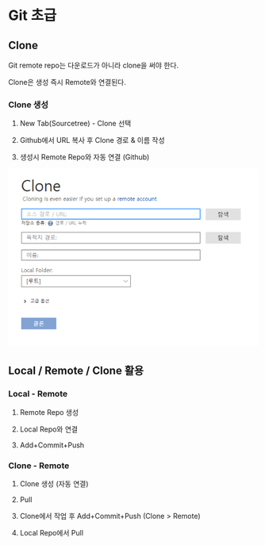 # Git 초급

## Clone

Git remote repo는 다운로드가 아니라 clone을 써야 한다.

Clone은 생성 즉시 Remote와 연결된다.

### Clone 생성

1. New Tab(Sourcetree) - Clone 선택

2. Github에서 URL 복사 후 Clone 경로 & 이름 작성
3. 생성시 Remote Repo와 자동 연결 (Github)

![image-20191217093631482](02_git중급.assets/image-20191217093631482.png)



## Local / Remote / Clone 활용

### Local - Remote

1. Remote Repo 생성

2. Local Repo와 연결

3. Add+Commit+Push

### ﻿Clone - Remote

1. Clone 생성 (자동 연결)

2. Pull

3. Clone에서 작업 후 Add+Commit+Push (Clone > Remote)

4. Local Repo에서 Pull

﻿